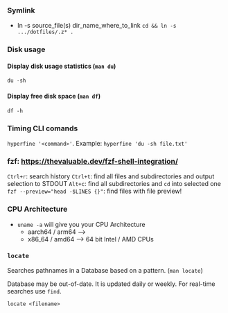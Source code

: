 ### Symlink

- ln -s source_file(s) dir_name_where_to_link
`cd && ln -s .../dotfiles/.z* .`


### Disk usage

#### Display disk usage statistics (`man du`)
`du -sh`

#### Display free disk space (`man df`)
`df -h`

### Timing CLI comands
`hyperfine '<command>'`. Example: `hyperfine 'du -sh file.txt'`

### fzf: https://thevaluable.dev/fzf-shell-integration/

`Ctrl+r`: search history
`Ctrl+t`: find all files and subdirectories and output selection to STDOUT
`Alt+c`: find all subdirectories and `cd` into selected one
`fzf --preview="head -$LINES {}"`: find files with file preview!

### CPU Architecture

- `uname -a` will give you your CPU Architecture
  - aarch64 / arm64 --> 
  - x86_64 / amd64  --> 64 bit Intel / AMD CPUs

### `locate`

Searches pathnames in a Database based on a pattern. (`man locate`)

Database may be out-of-date. It is updated daily or weekly.
For real-time searches use `find`.

`locate <filename>`
